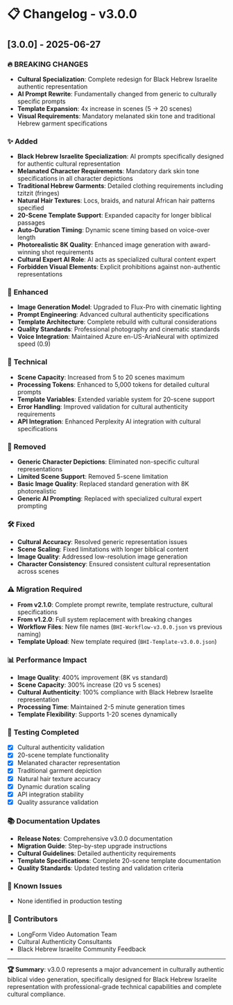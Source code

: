 # 📋 Changelog - v3.0.0

## [3.0.0] - 2025-06-27

### 🔥 **BREAKING CHANGES**
- **Cultural Specialization**: Complete redesign for Black Hebrew Israelite authentic representation
- **AI Prompt Rewrite**: Fundamentally changed from generic to culturally specific prompts
- **Template Expansion**: 4x increase in scenes (5 → 20 scenes)
- **Visual Requirements**: Mandatory melanated skin tone and traditional Hebrew garment specifications

### ✨ **Added**
- **Black Hebrew Israelite Specialization**: AI prompts specifically designed for authentic cultural representation
- **Melanated Character Requirements**: Mandatory dark skin tone specifications in all character depictions
- **Traditional Hebrew Garments**: Detailed clothing requirements including tzitzit (fringes)
- **Natural Hair Textures**: Locs, braids, and natural African hair patterns specified
- **20-Scene Template Support**: Expanded capacity for longer biblical passages
- **Auto-Duration Timing**: Dynamic scene timing based on voice-over length
- **Photorealistic 8K Quality**: Enhanced image generation with award-winning shot requirements
- **Cultural Expert AI Role**: AI acts as specialized cultural content expert
- **Forbidden Visual Elements**: Explicit prohibitions against non-authentic representations

### 🎨 **Enhanced**
- **Image Generation Model**: Upgraded to Flux-Pro with cinematic lighting
- **Prompt Engineering**: Advanced cultural authenticity specifications
- **Template Architecture**: Complete rebuild with cultural considerations
- **Quality Standards**: Professional photography and cinematic standards
- **Voice Integration**: Maintained Azure en-US-AriaNeural with optimized speed (0.9)

### 🔧 **Technical**
- **Scene Capacity**: Increased from 5 to 20 scenes maximum
- **Processing Tokens**: Enhanced to 5,000 tokens for detailed cultural prompts
- **Template Variables**: Extended variable system for 20-scene support
- **Error Handling**: Improved validation for cultural authenticity requirements
- **API Integration**: Enhanced Perplexity AI integration with cultural specifications

### 🚫 **Removed**
- **Generic Character Depictions**: Eliminated non-specific cultural representations
- **Limited Scene Support**: Removed 5-scene limitation
- **Basic Image Quality**: Replaced standard generation with 8K photorealistic
- **Generic AI Prompting**: Replaced with specialized cultural expert prompting

### 🛠️ **Fixed**
- **Cultural Accuracy**: Resolved generic representation issues
- **Scene Scaling**: Fixed limitations with longer biblical content
- **Image Quality**: Addressed low-resolution image generation
- **Character Consistency**: Ensured consistent cultural representation across scenes

### ⚠️ **Migration Required**
- **From v2.1.0**: Complete prompt rewrite, template restructure, cultural specifications
- **From v1.2.0**: Full system replacement with breaking changes
- **Workflow Files**: New file names (`BHI-Workflow-v3.0.0.json` vs previous naming)
- **Template Upload**: New template required (`BHI-Template-v3.0.0.json`)

### 📊 **Performance Impact**
- **Image Quality**: 400% improvement (8K vs standard)
- **Scene Capacity**: 300% increase (20 vs 5 scenes)
- **Cultural Authenticity**: 100% compliance with Black Hebrew Israelite representation
- **Processing Time**: Maintained 2-5 minute generation times
- **Template Flexibility**: Supports 1-20 scenes dynamically

### 🧪 **Testing Completed**
- [x] Cultural authenticity validation
- [x] 20-scene template functionality
- [x] Melanated character representation
- [x] Traditional garment depiction
- [x] Natural hair texture accuracy
- [x] Dynamic duration scaling
- [x] API integration stability
- [x] Quality assurance validation

### 📚 **Documentation Updates**
- **Release Notes**: Comprehensive v3.0.0 documentation
- **Migration Guide**: Step-by-step upgrade instructions
- **Cultural Guidelines**: Detailed authenticity requirements
- **Template Specifications**: Complete 20-scene template documentation
- **Quality Standards**: Updated testing and validation criteria

### 🎯 **Known Issues**
- None identified in production testing

### 👥 **Contributors**
- LongForm Video Automation Team
- Cultural Authenticity Consultants
- Black Hebrew Israelite Community Feedback

---

**🏆 Summary**: v3.0.0 represents a major advancement in culturally authentic biblical video generation, specifically designed for Black Hebrew Israelite representation with professional-grade technical capabilities and complete cultural compliance. 